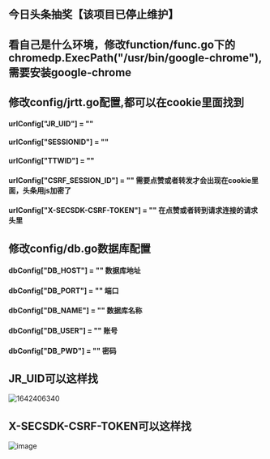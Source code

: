 ## 今日头条抽奖【该项目已停止维护】

## 看自己是什么环境，修改function/func.go下的chromedp.ExecPath("/usr/bin/google-chrome"),需要安装google-chrome

## 修改config/jrtt.go配置,都可以在cookie里面找到
#### urlConfig["JR_UID"] = ""
#### urlConfig["SESSIONID"] = ""
#### urlConfig["TTWID"] = ""
#### urlConfig["CSRF_SESSION_ID"] = ""   需要点赞或者转发才会出现在cookie里面，头条用js加密了
#### urlConfig["X-SECSDK-CSRF-TOKEN"] = "" 在点赞或者转到请求连接的请求头里




## 修改config/db.go数据库配置
#### dbConfig["DB_HOST"] = "" 数据库地址
#### dbConfig["DB_PORT"] = "" 端口
#### dbConfig["DB_NAME"] = "" 数据库名称
#### dbConfig["DB_USER"] = "" 账号
#### dbConfig["DB_PWD"] = "" 密码


## JR_UID可以这样找
![1642406340](https://user-images.githubusercontent.com/38691833/149730223-372f8567-cc0f-4d1b-9fb9-858e7f4f33fb.jpg)

## X-SECSDK-CSRF-TOKEN可以这样找
![image](https://user-images.githubusercontent.com/38691833/159616997-c2d770e8-81b1-45cb-8260-d6a3ded18cb5.png)

